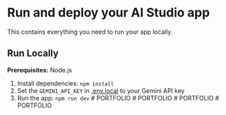 # Run and deploy your AI Studio app

This contains everything you need to run your app locally.

## Run Locally

**Prerequisites:**  Node.js


1. Install dependencies:
   `npm install`
2. Set the `GEMINI_API_KEY` in [.env.local](.env.local) to your Gemini API key
3. Run the app:
   `npm run dev`
#   P O R T F O L I O  
 #   P O R T F O L I O  
 #   P O R T F O L I O  
 #   P O R T F O L I O  
 